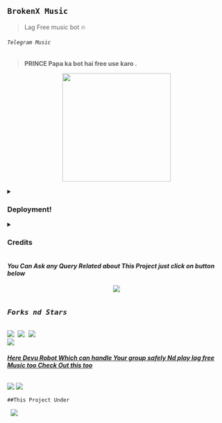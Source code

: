 ## `BrokenX Music`
>Lag Free music bot 🔥
<p align="center"><h6> <code>Telegram Music</code> </h6>

> __PRINCE Papa ka bot hai free use karo .__
<p align="center">
<img src='https://telegra.ph/file/ceda1580c90e06991e883.png' alternate="Aww Reload Aunty It's Your internet issue" height="250px">

</pre>
<details><summary> <h3><b>Deployment!</b></h3> </summary>
<pre>

<b>Deploy DevuMusic to Heroku</b>
<p><a href="https://heroku.com/deploy?template=https://https://github.com/Princeop12/DevuMusic"><img src="https://img.shields.io/badge/Deploy%20To%20Heroku-black?style=for-the-badge&logo=heroku" width="200""/></a></p>
</pre>
</details>
<details>
<summary><b><h3>Credits</h3></b></summary>
<i>All credit Goes To these peoples</i><br>
<code>ItsmeHyper13: Main Credit</code><br>
<code>Nub Hu vro Schhi me🥲🥲</code><br>
</details>



<h4><b><i>You Can Ask any Query Related about This Project just click on button below</i></b></h4>
<p align="center">
<a href="https://t.me/SilentVerse"><img src="https://img.shields.io/badge/Ask%20-anything-1abc9c.svg"></a>


<p align="center">
<pre>
<h3><b><i>Forks nd Stars</i></b></h3>
<img src="https://img.shields.io/github/license/ItsmeHyper13/DevuMusic.svg"> <img src="https://img.shields.io/github/forks/ItsmeHyper13/DevuMusic.svg"> <img src="https://img.shields.io/github/stars/ItsmeHyper13/DevuMusic.svg">
<a href="https://github.com/ItsmeHyper13/DevuMusic"><img src="https://img.shields.io/badge/Fork%20Devu%20Music-black?style=for-the-badge&logo=github"></a>
</pre></p>


<h6><b><i><u>Here Devu Robot Which can handle Your group safely Nd play lag free Music too Check Out this too</u></i></b></h6>
<p><a href='https://t.me/DEVU_ROBOT'><img src="https://img.shields.io/badge/Devu_Robot-black?style=for-the-badge&logo=telegram&logoColor=black"></a>
<a href="https://t.me/ShiningOff"><img src="https://img.shields.io/badge/Developer%20%20-black?style=for-the-badge&logo=telegram"></a></p>


<p><code>##This Project Under</code> <pre> <a href="https://t.me/SILENT_DEVS"><img src="https://img.shields.io/badge/Join-Team%20%20Silent-blue?style=for-the-badge&logo=telegram"></a></pre>
